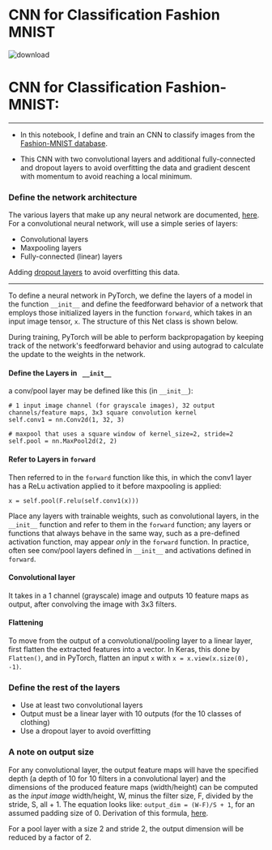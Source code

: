 # CNN for Classification Fashion MNIST

![download](https://user-images.githubusercontent.com/25883512/52514138-0e2a4800-2c18-11e9-80c1-ae93a2dcd51f.jpg)

# CNN for Classification Fashion-MNIST:
---

* In this notebook, I define and train an CNN to classify images from the [Fashion-MNIST database](https://github.com/zalandoresearch/fashion-mnist). 

* This CNN with two convolutional layers and additional fully-connected and dropout layers to avoid overfitting the data and gradient descent with momentum to avoid reaching a local minimum.

### Define the network architecture

The various layers that make up any neural network are documented, [here](http://pytorch.org/docs/master/nn.html). For a convolutional neural network, will use a simple series of layers:
* Convolutional layers
* Maxpooling layers
* Fully-connected (linear) layers

Adding [dropout layers](http://pytorch.org/docs/stable/nn.html#dropout) to avoid overfitting this data.

---

To define a neural network in PyTorch, we define the layers of a model in the function `__init__` and define the feedforward behavior of a network that employs those initialized layers in the function `forward`, which takes in an input image tensor, `x`. The structure of this Net class is shown below.

During training, PyTorch will be able to perform backpropagation by keeping track of the network's feedforward behavior and using autograd to calculate the update to the weights in the network.

#### Define the Layers in ` __init__`
a conv/pool layer may be defined like this (in `__init__`):
```
# 1 input image channel (for grayscale images), 32 output channels/feature maps, 3x3 square convolution kernel
self.conv1 = nn.Conv2d(1, 32, 3)

# maxpool that uses a square window of kernel_size=2, stride=2
self.pool = nn.MaxPool2d(2, 2)      
```

#### Refer to Layers in `forward`
Then referred to in the `forward` function like this, in which the conv1 layer has a ReLu activation applied to it before maxpooling is applied:
```
x = self.pool(F.relu(self.conv1(x)))
```

Place any layers with trainable weights, such as convolutional layers, in the `__init__` function and refer to them in the `forward` function; any layers or functions that always behave in the same way, such as a pre-defined activation function, may appear *only* in the `forward` function. In practice, often see conv/pool layers defined in `__init__` and activations defined in `forward`.

#### Convolutional layer
It takes in a 1 channel (grayscale) image and outputs 10 feature maps as output, after convolving the image with 3x3 filters.

#### Flattening

To move from the output of a convolutional/pooling layer to a linear layer,  first flatten the extracted features into a vector. In Keras, this done by `Flatten()`, and in PyTorch, flatten an input `x` with `x = x.view(x.size(0), -1)`.

### Define the rest of the layers

* Use at least two convolutional layers
* Output must be a linear layer with 10 outputs (for the 10 classes of clothing)
* Use a dropout layer to avoid overfitting

### A note on output size

For any convolutional layer, the output feature maps will have the specified depth (a depth of 10 for 10 filters in a convolutional layer) and the dimensions of the produced feature maps (width/height) can be computed as the _input image_ width/height, W, minus the filter size, F, divided by the stride, S, all + 1. The equation looks like: `output_dim = (W-F)/S + 1`, for an assumed padding size of 0. Derivation of this formula, [here](http://cs231n.github.io/convolutional-networks/#conv).

For a pool layer with a size 2 and stride 2, the output dimension will be reduced by a factor of 2. 
